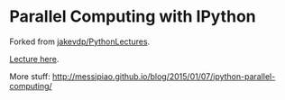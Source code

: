 Parallel Computing with IPython
==============



Forked from [jakevdp/PythonLectures](jakevdp/PythonLectures).

[Lecture here](http://www.astro.washington.edu/users/vanderplas/Astr599/notebooks/21_IPythonParallel).

More stuff:
http://messipiao.github.io/blog/2015/01/07/ipython-parallel-computing/
